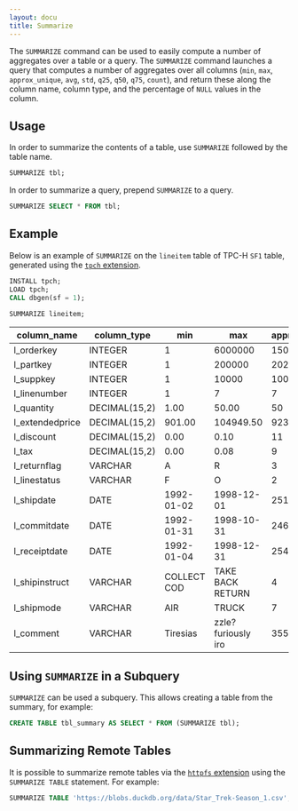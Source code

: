 ```yaml
---
layout: docu
title: Summarize
---
```


The `SUMMARIZE` command can be used to easily compute a number of aggregates over a table or a query.
The `SUMMARIZE` command launches a query that computes a number of aggregates over all columns (`min`, `max`, `approx_unique`, `avg`, `std`, `q25`, `q50`, `q75`, `count`), and return these along the column name, column type, and the percentage of `NULL` values in the column.

## Usage

In order to summarize the contents of a table, use `SUMMARIZE` followed by the table name.

```sql
SUMMARIZE tbl;
```

In order to summarize a query, prepend `SUMMARIZE` to a query. 

```sql
SUMMARIZE SELECT * FROM tbl;
```

## Example

Below is an example of `SUMMARIZE` on the `lineitem` table of TPC-H `SF1` table, generated using the [`tpch` extension](../../extensions/tpch).

```sql
INSTALL tpch;
LOAD tpch;
CALL dbgen(sf = 1);
```

```sql
SUMMARIZE lineitem;
```

|   column_name   |  column_type  |     min     |         max         | approx_unique |         avg         |         std          |   q25   |   q50   |   q75   |  count  | null_percentage |
|-----------------|---------------|-------------|---------------------|---------------|---------------------|----------------------|---------|---------|---------|---------|-----------------|
| l_orderkey      | INTEGER       | 1           | 6000000             | 1508227       | 3000279.604204982   | 1732187.8734803519   | 1509447 | 2989869 | 4485232 | 6001215 | 0.0%            |
| l_partkey       | INTEGER       | 1           | 200000              | 202598        | 100017.98932999402  | 57735.69082650496    | 49913   | 99992   | 150039  | 6001215 | 0.0%            |
| l_suppkey       | INTEGER       | 1           | 10000               | 10061         | 5000.602606138924   | 2886.9619987306114   | 2501    | 4999    | 7500    | 6001215 | 0.0%            |
| l_linenumber    | INTEGER       | 1           | 7                   | 7             | 3.0005757167506912  | 1.7324314036519328   | 2       | 3       | 4       | 6001215 | 0.0%            |
| l_quantity      | DECIMAL(15,2) | 1.00        | 50.00               | 50            | 25.507967136654827  | 14.426262537016918   | 13      | 26      | 38      | 6001215 | 0.0%            |
| l_extendedprice | DECIMAL(15,2) | 901.00      | 104949.50           | 923139        | 38255.138484656854  | 23300.43871096221    | 18756   | 36724   | 55159   | 6001215 | 0.0%            |
| l_discount      | DECIMAL(15,2) | 0.00        | 0.10                | 11            | 0.04999943011540163 | 0.03161985510812596  | 0       | 0       | 0       | 6001215 | 0.0%            |
| l_tax           | DECIMAL(15,2) | 0.00        | 0.08                | 9             | 0.04001350893110812 | 0.025816551798842728 | 0       | 0       | 0       | 6001215 | 0.0%            |
| l_returnflag    | VARCHAR       | A           | R                   | 3             | NULL                | NULL                 | NULL    | NULL    | NULL    | 6001215 | 0.0%            |
| l_linestatus    | VARCHAR       | F           | O                   | 2             | NULL                | NULL                 | NULL    | NULL    | NULL    | 6001215 | 0.0%            |
| l_shipdate      | DATE          | 1992-01-02  | 1998-12-01          | 2516          | NULL                | NULL                 | NULL    | NULL    | NULL    | 6001215 | 0.0%            |
| l_commitdate    | DATE          | 1992-01-31  | 1998-10-31          | 2460          | NULL                | NULL                 | NULL    | NULL    | NULL    | 6001215 | 0.0%            |
| l_receiptdate   | DATE          | 1992-01-04  | 1998-12-31          | 2549          | NULL                | NULL                 | NULL    | NULL    | NULL    | 6001215 | 0.0%            |
| l_shipinstruct  | VARCHAR       | COLLECT COD | TAKE BACK RETURN    | 4             | NULL                | NULL                 | NULL    | NULL    | NULL    | 6001215 | 0.0%            |
| l_shipmode      | VARCHAR       | AIR         | TRUCK               | 7             | NULL                | NULL                 | NULL    | NULL    | NULL    | 6001215 | 0.0%            |
| l_comment       | VARCHAR       |  Tiresias   | zzle? furiously iro | 3558599       | NULL                | NULL                 | NULL    | NULL    | NULL    | 6001215 | 0.0%            |

## Using `SUMMARIZE` in a Subquery

`SUMMARIZE` can be used a subquery. This allows creating a table from the summary, for example:

```sql
CREATE TABLE tbl_summary AS SELECT * FROM (SUMMARIZE tbl);
```

## Summarizing Remote Tables

It is possible to summarize remote tables via the [`httpfs` extension](../../extensions/httpfs) using the `SUMMARIZE TABLE` statement. For example:

```sql
SUMMARIZE TABLE 'https://blobs.duckdb.org/data/Star_Trek-Season_1.csv';
```
